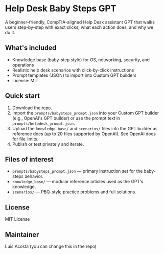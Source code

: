 # Help Desk Baby Steps GPT

A beginner-friendly, CompTIA-aligned Help Desk assistant GPT that walks users step-by-step with exact clicks, what each action does, and why we do it.

## What's included
- Knowledge base (baby-step style) for OS, networking, security, and operations
- Realistic help desk scenarios with click-by-click instructions
- Prompt templates (JSON) to import into Custom GPT builders
- License: MIT

## Quick start
1. Download the repo.
2. Import the `prompts/babysteps_prompt.json` into your Custom GPT builder (e.g., OpenAI's GPT builder) or use the prompt text in `prompts/helpdesk_prompt.json`.
3. Upload the `knowledge_base/` and `scenarios/` files into the GPT builder as reference docs (up to 20 files supported by OpenAI). See OpenAI docs for file limits.
4. Publish or test privately and iterate.

## Files of interest
- `prompts/babysteps_prompt.json` — primary instruction set for the baby-steps behavior.
- `knowledge_base/` — modular reference articles used as the GPT's knowledge.
- `scenarios/` — PBQ-style practice problems and full solutions.

## License
MIT License

## Maintainer
Luis Acosta (you can change this in the repo)
